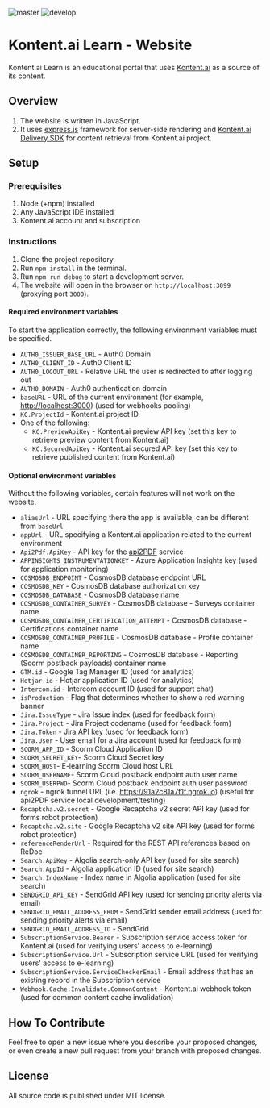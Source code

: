 ![master](https://github.com/Kontent-ai-Learn/kontent-ai-learn-web/actions/workflows/master_kcd-web-live-master(staging).yml/badge.svg)
![develop](https://github.com/Kontent-ai-Learn/kontent-ai-learn-web/actions/workflows/develop_kcd-web-live-dev(staging).yml/badge.svg)

# Kontent.ai Learn - Website

Kontent.ai Learn is an educational portal that uses [Kontent.ai](https://kontent.ai/) as a source of its content.

## Overview

1. The website is written in JavaScript.
1. It uses [express.js](https://expressjs.com/) framework for server-side rendering and [Kontent.ai Delivery SDK](https://github.com/Kentico/kontent-delivery-sdk-js) for content retrieval from Kontent.ai project.

## Setup

### Prerequisites

1. Node (+npm) installed
1. Any JavaScript IDE installed
1. Kontent.ai account and subscription

### Instructions

1. Clone the project repository.
1. Run `npm install` in the terminal.
1. Run `npm run debug` to start a development server.
1. The website will open in the browser on `http://localhost:3099` (proxying port `3000`).

#### Required environment variables

To start the application correctly, the following environment variables must be specified.

* `AUTH0_ISSUER_BASE_URL` - Auth0 Domain
* `AUTH0_CLIENT_ID` - Auth0 Client ID
* `AUTH0_LOGOUT_URL` - Relative URL the user is redirected to after logging out
* `AUTH0_DOMAIN` - Auth0 authentication domain
* `baseURL` - URL of the current environment (for example, <http://localhost:3000>) (used for webhooks pooling)
* `KC.ProjectId` - Kontent.ai project ID
* One of the following:
  * `KC.PreviewApiKey` - Kontent.ai preview API key (set this key to retrieve preview content from Kontent.ai)
  * `KC.SecuredApiKey` - Kontent.ai secured API key (set this key to retrieve published content from Kontent.ai)

#### Optional environment variables

Without the following variables, certain features will not work on the website.

* `aliasUrl` - URL specifying there the app is available, can be different from `baseUrl`
* `appUrl` - URL specifying a Kontent.ai application related to the current environment
* `Api2Pdf.ApiKey` - API key for the [api2PDF](https://www.api2pdf.com/) service
* `APPINSIGHTS_INSTRUMENTATIONKEY` - Azure Application Insights key (used for application monitoring)
* `COSMOSDB_ENDPOINT` - CosmosDB database endpoint URL
* `COSMOSDB_KEY` - CosmosDB database authorization key
* `COSMOSDB_DATABASE` - CosmosDB database name
* `COSMOSDB_CONTAINER_SURVEY` - CosmosDB database - Surveys container name
* `COSMOSDB_CONTAINER_CERTIFICATION_ATTEMPT` - CosmosDB database - Certifications container name
* `COSMOSDB_CONTAINER_PROFILE` - CosmosDB database - Profile container name
* `COSMOSDB_CONTAINER_REPORTING` - CosmosDB database - Reporting (Scorm postback payloads) container name
* `GTM.id` - Google Tag Manager ID (used for analytics)
* `Hotjar.id` - Hotjar application ID (used for analytics)
* `Intercom.id` - Intercom account ID (used for support chat)
* `isProduction` - Flag that determines whether to show a red warning banner
* `Jira.IssueType` - Jira Issue index (used for feedback form)
* `Jira.Project` - Jira Project codename (used for feedback form)
* `Jira.Token` - Jira API key (used for feedback form)
* `Jira.User` - User email for a Jira account (used for feedback form)
* `SCORM_APP_ID` - Scorm Cloud Application ID
* `SCORM_SECRET_KEY`- Scorm Cloud Secret key
* `SCORM_HOST`- E-learning Scorm Cloud host URL
* `SCORM_USERNAME`- Scorm Cloud postback endpoint auth user name
* `SCORM_USERPWD`- Scorm Cloud postback endpoint auth user password
* `ngrok` - ngrok tunnel URL (i.e. <https://91a2c81a7f1f.ngrok.io>) (useful for api2PDF service local development/testing)
* `Recaptcha.v2.secret` - Google Recaptcha v2 secret API key (used for forms robot protection)
* `Recaptcha.v2.site` - Google Recaptcha v2 site API key (used for forms robot protection)
* `referenceRenderUrl` - Required for the REST API references based on ReDoc
* `Search.ApiKey` - Algolia search-only API key (used for site search)
* `Search.AppId` - Algolia application ID (used for site search)
* `Search.IndexName` - Index name in Algolia application (used for site search)
* `SENDGRID_API_KEY` - SendGrid API key (used for sending priority alerts via email)
* `SENDGRID_EMAIL_ADDRESS_FROM` - SendGrid sender email address (used for sending priority alerts via email)
* `SENDGRID_EMAIL_ADDRESS_TO` - SendGrid
* `SubscriptionService.Bearer` - Subscription service access token for Kontent.ai (used for verifying users' access to e-learning)
* `SubscriptionService.Url` - Subscription service URL (used for verifying users' access to e-learning)
* `SubscriptionService.ServiceCheckerEmail` - Email address that has an existing record in the Subscription service
* `Webhook.Cache.Invalidate.CommonContent` - Kontent.ai webhook token (used for common content cache invalidation)

## How To Contribute

Feel free to open a new issue where you describe your proposed changes, or even create a new pull request from your branch with proposed changes.

## License

All source code is published under MIT license.
